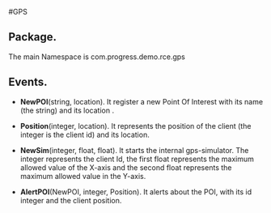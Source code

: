 #GPS

## Package.
The main Namespace is com.progress.demo.rce.gps

## Events.

* **NewPOI**(string, location). It register a new Point Of Interest with its name (the string) and its location .

* **Position**(integer, location). It represents the position of the client (the integer is the client id) and its location.

* **NewSim**(integer, float, float). It starts the internal gps-simulator. The integer represents the client Id, the first float represents the maximum allowed value of the X-axis and the second float represents the maximum allowed value in the Y-axis.

* **AlertPOI**(NewPOI, integer, Position). It alerts about the POI, with its id integer and the client position.


